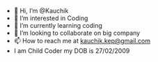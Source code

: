 - 👋 Hi, I’m @Kauchik
- 👀 I’m interested in Coding
- 🌱 I’m currently learning coding
- 💞️ I’m looking to collaborate on big company
- 📫 How to reach me at kauchik.kep@gmail.com
- I am Child Coder my DOB is 27/02/2009

<!---
Kauchik/Kauchik is a ✨ special ✨ repository because its `README.md` (this file) appears on your GitHub profile.
You can click the Preview link to take a look at your changes.
--->
